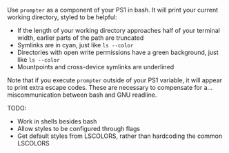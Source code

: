 Use `prompter` as a component of your PS1 in bash. It will print your current working directory, styled to be helpful:

   - If the length of your working directory approaches half of your terminal width, earlier parts of the path are truncated
   - Symlinks are in cyan, just like `ls --color`
   - Directories with open write permissions have a green background, just like `ls --color`
   - Mountpoints and cross-device symlinks are underlined

Note that if you execute `prompter` outside of your PS1 variable, it will appear to print extra escape codes. These are necessary to compensate for a... miscommunication between bash and GNU readline.

TODO:

   - Work in shells besides bash
   - Allow styles to be configured through flags
   - Get default styles from LSCOLORS, rather than hardcoding the common LSCOLORS